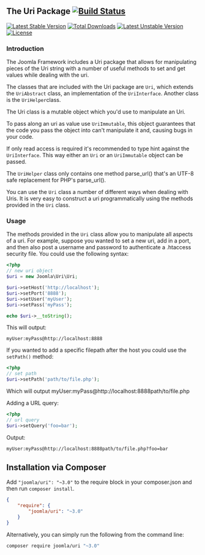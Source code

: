 ## The Uri Package [![Build Status](https://ci.joomla.org/api/badges/joomla-framework/uri/status.svg?ref=refs/heads/3.x-dev)](https://ci.joomla.org/joomla-framework/uri)

[![Latest Stable Version](https://poser.pugx.org/joomla/uri/v/stable)](https://packagist.org/packages/joomla/uri)
[![Total Downloads](https://poser.pugx.org/joomla/uri/downloads)](https://packagist.org/packages/joomla/uri)
[![Latest Unstable Version](https://poser.pugx.org/joomla/uri/v/unstable)](https://packagist.org/packages/joomla/uri)
[![License](https://poser.pugx.org/joomla/uri/license)](https://packagist.org/packages/joomla/uri)

### Introduction

The Joomla Framework includes a Uri package that allows for manipulating pieces of the Uri string with a number of useful methods to set and get values while dealing with the uri.

The classes that are included with the Uri package are `Uri`, which extends the `UriAbstract` class, an implementation of the `UriInterface`. Another class is the `UriHelper`class.

The Uri class is a mutable object which you'd use to manipulate an Uri.

To pass along an uri as value use `UriImmutable`, this object guarantees that the code you pass the object into can't manipulate it and, causing bugs in your code.

If only read access is required it's recommended to type hint against the `UriInterface`. This way either an `Uri` or an `UriImmutable` object can be passed.

The `UriHelper` class only contains one method parse_url() that's an UTF-8 safe replacement for PHP's parse_url().

You can use the `Uri` class a number of different ways when dealing with Uris. It is very easy to construct a uri programmatically using the methods provided in the `Uri` class.


### Usage

The methods provided in the `Uri` class allow you to manipulate all aspects of a uri. For example, suppose you wanted to set a new uri, add in a port, and then also post a username and password to authenticate a .htaccess security file. You could use the following syntax:

```php
<?php
// new uri object
$uri = new Joomla\Uri\Uri;

$uri->setHost('http://localhost');
$uri->setPort('8888');
$uri->setUser('myUser');
$uri->setPass('myPass');

echo $uri->__toString();
```
This will output:

`myUser:myPass@http://localhost:8888`

If you wanted to add a specific filepath after the host you could use the `setPath()` method:

```php
<?php
// set path
$uri->setPath('path/to/file.php');
```

Which will output
   myUser:myPass@http://localhost:8888path/to/file.php

Adding a URL query:
```php
<?php
// url query
$uri->setQuery('foo=bar');
```

Output:

`myUser:myPass@http://localhost:8888path/to/file.php?foo=bar`

## Installation via Composer

Add `"joomla/uri": "~3.0"` to the require block in your composer.json and then run `composer install`.

```json
{
	"require": {
		"joomla/uri": "~3.0"
	}
}
```

Alternatively, you can simply run the following from the command line:

```sh
composer require joomla/uri "~3.0"
```
